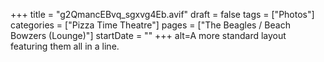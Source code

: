 +++
title = "g2QmancEBvq_sgxvg4Eb.avif"
draft = false
tags = ["Photos"]
categories = ["Pizza Time Theatre"]
pages = ["The Beagles / Beach Bowzers (Lounge)"]
startDate = ""
+++
alt=A more standard layout featuring them all in a line.
